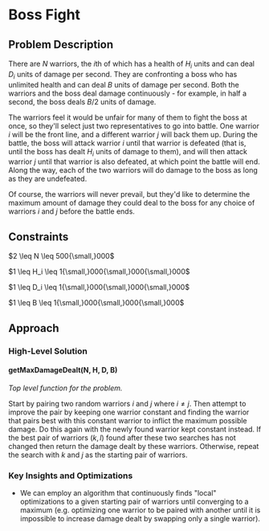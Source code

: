 # Boss Fight

## Problem Description

There are $N$ warriors, the $i\text{th}$ of which has a health of $H_i$ units and can deal $D_i$ units of damage per second. They are confronting a boss who has unlimited health and can deal $B$ units of damage per second. Both the warriors and the boss deal damage continuously - for example, in half a second, the boss deals $B/2$  units of damage.

The warriors feel it would be unfair for many of them to fight the boss at once, so they'll select just two representatives to go into battle. One warrior $i$ will be the front line, and a different warrior $j$ will back them up. During the battle, the boss will attack warrior $i$ until that warrior is defeated (that is, until the boss has dealt $H_i$ units of damage to them), and will then attack warrior $j$ until that warrior is also defeated, at which point the battle will end. Along the way, each of the two warriors will do damage to the boss as long as they are undefeated.

Of course, the warriors will never prevail, but they'd like to determine the maximum amount of damage they could deal to the boss for any choice of warriors $i$ and $j$ before the battle ends.

## Constraints

$2 \leq N \leq 500{\small,}000$

$1 \leq H_i \leq 1{\small,}000{\small,}000{\small,}000$

$1 \leq D_i \leq 1{\small,}000{\small,}000{\small,}000$

$1 \leq B \leq 1{\small,}000{\small,}000{\small,}000$

## Approach

### High-Level Solution

#### getMaxDamageDealt(N, H, D, B)

*Top level function for the problem.*

Start by pairing two random warriors $i$ and $j$ where $i \neq j$. Then attempt to improve the pair by keeping one warrior constant and finding the warrior that pairs best with this constant warrior to inflict the maximum possible damage. Do this again with the newly found warrior kept constant instead. If the best pair of warriors $(k, l)$ found after these two searches has not changed then return the damage dealt by these warriors. Otherwise, repeat the search with $k$ and $j$ as the starting pair of warriors. 

### Key Insights and Optimizations

- We can employ an algorithm that continuously finds "local" optimizations to a given starting pair of warriors until converging to a maximum (e.g. optimizing one warrior to be paired with another until it is impossible to increase damage dealt by swapping only a single warrior).